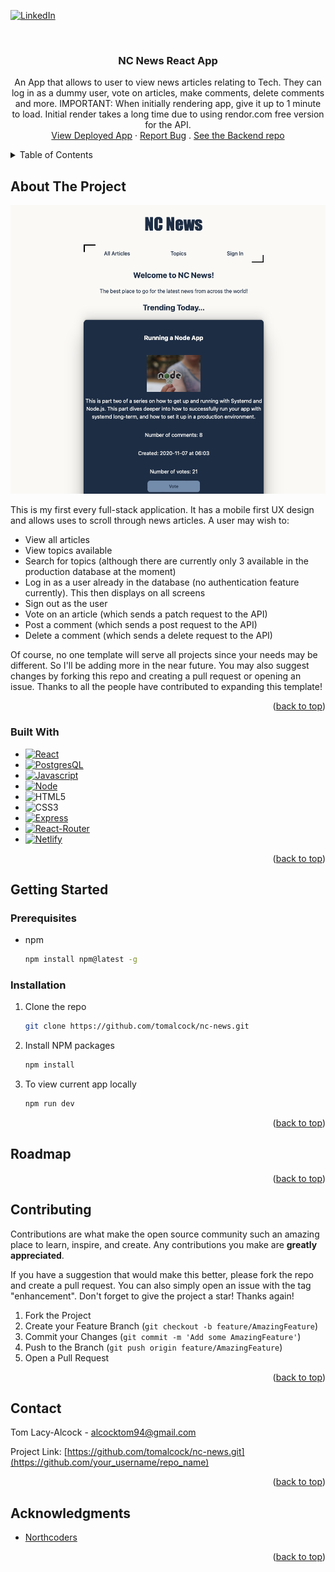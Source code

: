 <a name="readme-top"></a>

<!-- PROJECT SHIELDS -->
[![LinkedIn][linkedin-shield]][linkedin-url]



<!-- PROJECT LOGO -->
<br />
<div align="center">

  <h3 align="center">NC News React App</h3>

  <p align="center">
    An App that allows to user to view news articles relating to Tech. They can log in as a dummy user, vote on articles, make comments, delete comments and more. IMPORTANT: When initially rendering app, give it up to 1 minute to load. Initial render takes a long time due to using rendor.com free version for the API.
    <br />
    <a href="https://nc-news-tla.netlify.app">View Deployed App</a>
    ·
    <a href="">Report Bug</a>
    .
    <a href="https://github.com/tomalcock/backend-project">See the Backend repo</a>
  </p>
</div>



<!-- TABLE OF CONTENTS -->
<details>
  <summary>Table of Contents</summary>
  <ol>
    <li>
      <a href="#about-the-project">About The Project</a>
      <ul>
        <li><a href="#built-with">Built With</a></li>
      </ul>
    </li>
    <li>
      <a href="#getting-started">Getting Started</a>
      <ul>
        <li><a href="#prerequisites">Prerequisites</a></li>
        <li><a href="#installation">Installation</a></li>
      </ul>
    </li>
    <li><a href="#roadmap">Roadmap</a></li>
    <li><a href="#contact">Contact</a></li>
  </ol>
</details>



<!-- ABOUT THE PROJECT -->
## About The Project

[![Product Name Screen Shot][product-screenshot]](https://example.com)

This is my first every full-stack application. It has a mobile first UX design and allows uses to scroll through news articles. A user may wish to:

* View all articles
* View topics available 
* Search for topics (although there are currently only 3 available in the production database at the moment)
* Log in as a user already in the database (no authentication feature currently). This then displays on all screens
* Sign out as the user
* Vote on an article (which sends a patch request to the API)
* Post a comment (which sends a post request to the API)
* Delete a comment (which sends a delete request to the API)


Of course, no one template will serve all projects since your needs may be different. So I'll be adding more in the near future. You may also suggest changes by forking this repo and creating a pull request or opening an issue. Thanks to all the people have contributed to expanding this template!


<p align="right">(<a href="#readme-top">back to top</a>)</p>

### Built With

* [![React][React.js]][React-url]
* [![PostgresQL][PostgresQLimg]][PostgresQL-url]
* [![Javascript][Javascriptimg]][Javscript-url]
* [![Node][Nodeimg]][Node-url]
* ![HTML5][HTMLimg]
* ![CSS3][CSSimg]
* [![Express][Expressimg]][Express-url]
* [![React-Router][ReactRouterimg]][ReactRouter-url]
* [![Netlify][Netlifyimg]][Netlify-url]

<p align="right">(<a href="#readme-top">back to top</a>)</p>

<!-- GETTING STARTED -->
## Getting Started

### Prerequisites

* npm
  ```sh
  npm install npm@latest -g
  ```

### Installation

1. Clone the repo
   ```sh
   git clone https://github.com/tomalcock/nc-news.git
   ```
2. Install NPM packages
   ```sh
   npm install
   ```
3. To view current app locally
   ```sh
   npm run dev
   ```

<p align="right">(<a href="#readme-top">back to top</a>)</p>

<!-- ROADMAP -->
## Roadmap


<p align="right">(<a href="#readme-top">back to top</a>)</p>



<!-- CONTRIBUTING -->
## Contributing

Contributions are what make the open source community such an amazing place to learn, inspire, and create. Any contributions you make are **greatly appreciated**.

If you have a suggestion that would make this better, please fork the repo and create a pull request. You can also simply open an issue with the tag "enhancement".
Don't forget to give the project a star! Thanks again!

1. Fork the Project
2. Create your Feature Branch (`git checkout -b feature/AmazingFeature`)
3. Commit your Changes (`git commit -m 'Add some AmazingFeature'`)
4. Push to the Branch (`git push origin feature/AmazingFeature`)
5. Open a Pull Request

<p align="right">(<a href="#readme-top">back to top</a>)</p>

<!-- CONTACT -->
## Contact

Tom Lacy-Alcock - alcocktom94@gmail.com

Project Link: [https://github.com/tomalcock/nc-news.git](https://github.com/your_username/repo_name)

<p align="right">(<a href="#readme-top">back to top</a>)</p>



<!-- ACKNOWLEDGMENTS -->
## Acknowledgments

* [Northcoders](https://northcoders.com)

<p align="right">(<a href="#readme-top">back to top</a>)</p>



<!-- MARKDOWN LINKS & IMAGES -->
<!-- https://www.markdownguide.org/basic-syntax/#reference-style-links -->
[issues-shield]: https://img.shields.io/github/issues/othneildrew/Best-README-Template.svg?style=for-the-badge
[issues-url]: https://github.com/tomalcock/nc-news/issues
[linkedin-shield]: https://img.shields.io/badge/-LinkedIn-black.svg?style=for-the-badge&logo=linkedin&colorB=555
[linkedin-url]: https://www.linkedin.com/in/tom-lacy-alcock-b28b84283/
[product-screenshot]: /Screenshot.png
[React.js]: https://img.shields.io/badge/React-20232A?style=for-the-badge&logo=react&logoColor=61DAFB
[React-url]: https://reactjs.org/
[PostgresQLimg]: https://img.shields.io/badge/PostgreSQL-316192?style=for-the-badge&logo=postgresql&logoColor=white
[PostgresQL-url]: https://www.postgresql.org  
[Javascriptimg]:https://img.shields.io/badge/JavaScript-F7DF1E?style=for-the-badge&logo=javascript&logoColor=black
[Javscript-url]:https://www.javascript.com
[Nodeimg]:https://img.shields.io/badge/Node.js-43853D?style=for-the-badge&logo=node.js&logoColor=white
[Node-url]:https://nodejs.org/en
[HTMLimg]:https://img.shields.io/badge/HTML5-E34F26?style=for-the-badge&logo=html5&logoColor=white
[CSSimg]:https://img.shields.io/badge/CSS3-1572B6?style=for-the-badge&logo=css3&logoColor=white
[Expressimg]:https://img.shields.io/badge/Express.js-404D59?style=for-the-badge
[Express-url]:https://expressjs.com
[ReactRouterimg]:https://img.shields.io/badge/React_Router-CA4245?style=for-the-badge&logo=react-router&logoColor=white
[ReactRouter-url]:https://reactrouter.com/en/main
[Netlifyimg]:https://img.shields.io/badge/Netlify-00C7B7?style=for-the-badge&logo=netlify&logoColor=white
[Netlify-url]:https://www.netlify.com